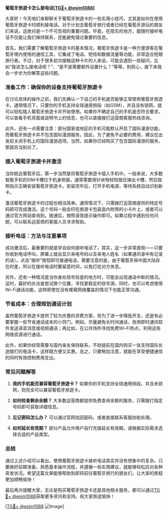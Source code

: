 **葡萄牙旅遊卡怎么接电话[[TG💪+ @esim1088](https://t.me/s/esim1088)]**

大家好！今天咱们来聊聊关于葡萄牙旅遊卡的一些实用小技巧，尤其是如何在使用葡萄牙旅遊卡时顺利接电话。对于计划去葡萄牙旅行或者已经在葡萄牙游玩的朋友们来说，这绝对是一个不可忽视的重要问题。毕竟，在陌生的地方，能随时接听电话不仅能让我们保持联系，还能避免错过重要的信息。

首先，我们需要了解葡萄牙旅遊卡的基本情况。葡萄牙旅遊卡是一种方便游客在葡萄牙境内使用的通信工具，它集成了电话、短信和数据流量等功能，非常适合短期旅行者。不过，对于很多初次接触这种卡片的人来说，可能会遇到一些疑问，比如“我该怎么接电话呢？”、“是不是需要额外设置什么？”等等。别担心，接下来我会一步步为你解答这些问题。

### **准备工作：确保你的设备支持葡萄牙旅遊卡**

在讨论具体的操作之前，我们先确认一下自己的手机是否能够正常使用葡萄牙旅遊卡。通常情况下，只要你的手机支持全球通用频段（如GSM），并且没有锁网，就可以轻松插入葡萄牙旅遊卡并开始使用。如果你不确定自己的手机是否符合要求，可以查看手机背面或说明书上的信息，也可以直接拨打运营商客服热线咨询。

此外，还有一点需要注意：部分国家或地区的手机可能默认开启了国际漫游功能，而葡萄牙旅遊卡并不包含国际漫游服务。因此，为了避免不必要的费用，建议在出发前关闭手机上的国际漫游选项。当然，如果你已经购买了包含国际漫游的服务，那就另当别论了。

### **插入葡萄牙旅遊卡并激活**

当你抵达葡萄牙后，第一步当然是将葡萄牙旅遊卡插入手机中。一般来说，大多数智能手机的SIM卡槽位于机身侧面，通常需要用针状物轻轻按压弹出卡槽，然后按照指示正确安装葡萄牙旅遊卡。安装完毕后，打开手机电源，等待系统自动识别新卡。

激活葡萄牙旅遊卡的过程也相当简单。通常情况下，只需拨打运营商提供的特定号码即可完成激活。这个号码一般会印在旅游卡包装盒内附带的小卡片上，或者可以通过官方网站查询到。拨通后，按照语音提示操作即可。如果过程中遇到任何问题，可以联系运营商的客服人员寻求帮助。

### **接听电话：方法与注意事项**

成功激活后，最重要的就是学会如何接听电话了。其实，这一步非常直观——只要你收到电话呼叫，屏幕上就会显示来电号码以及来电人姓名（如果通讯录中有记录的话）。点击“接听”按钮即可接通电话。需要注意的是，由于葡萄牙與中国大陆存在时差，所以在接听电话时要留意时间，以免打扰对方休息。

另外，还有一种情况是当你身处信号较差的地方时，可能会出现通话中断的情况。这时，最好的办法是尝试换个位置，寻找更稳定的信号源。同时，也可以考虑使用Wi-Fi通话功能，这样即使在没有蜂窝网络覆盖的情况下也能正常沟通。

### **节省成本：合理规划通话计划**

虽然葡萄牙旅遊卡提供了较为优惠的资费方案，但为了进一步降低开支，还是有必要掌握一些节省通话成本的小窍门。例如，尽量避免长时间通话，改用即时通讯软件发送语音消息或视频通话；再比如，在公共场所寻找免费Wi-Fi热点，利用这些网络资源进行通话。

此外，如果你经常需要与国内亲友保持联系，不妨提前在国内购买一张支持国际长途拨打的电话卡，这样既方便又实惠。总之，只要稍加注意，就能在享受便捷通信的同时有效控制费用支出。

### **常见问题解答**

1. **我的手机能否兼容葡萄牙旅遊卡？**
   如果你的手机支持全球通用频段，并且未锁网，则完全可以兼容葡萄牙旅遊卡。

2. **如何检查剩余余额？**
   大多数运营商都提供免费查询余额的服务，只需拨打指定号码即可获取详细信息。

3. **忘记密码怎么办？**
   可以通过官网找回密码，或者直接联系客服协助处理。

4. **如何延长有效期？**
   部分产品允许用户自行充值延长有效期，请根据实际需求选择合适的产品类型。

### **总结**

通过上述介绍可以看出，使用葡萄牙旅遊卡接听电话其实并没有想象中的复杂。只要做好前期准备，熟悉基本操作流程，并遵循一些实用建议，就能够轻松应对各种突发状况。希望这篇文章能够帮助到即将前往葡萄牙旅行的朋友们，让大家的旅程更加顺畅愉快！

最后再次提醒大家，无论是购买葡萄牙旅遊卡还是其他相关服务，都可以通过[TG💪+ @esim1088](https://t.me/s/esim1088)获取更多资讯和支持。祝大家旅途愉快！

[[TG💪+ @esim1088](https://t.me/s/esim1088) ![Image](https://i.postimg.cc/4NQfJmqS/Snipaste-2025-05-13-00-14-12.png)]